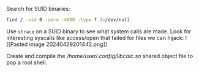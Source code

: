 Search for SUID binaries:
```bash
find / -uid 0 -perm -4000 -type f 2>/dev/null
```

Use `strace` on a SUID binary to see what system calls are made.
Look for interesting syscalls like access/open that failed for files we can hijack:
![[Pasted image 20240429201442.png]]

Create and compile the */home/user/.config/libcalc.so* shared object file to pop a root shell.